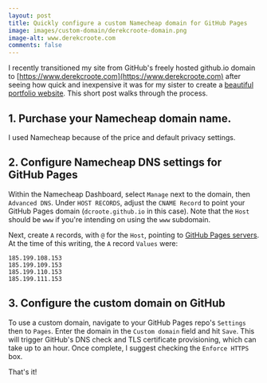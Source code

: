 ```yaml
---
layout: post
title: Quickly configure a custom Namecheap domain for GitHub Pages
image: images/custom-domain/derekcroote-domain.png
image-alt: www.derekcroote.com
comments: false
---
```


I recently transitioned my site from GitHub's freely hosted github.io domain to [https://www.derekcroote.com](https://www.derekcroote.com) after seeing how quick and inexpensive it was for my sister to create a <a href="https://www.denisecroote.com" target="_blank">beautiful portfolio website</a>.
This short post walks through the process.

## 1. Purchase your Namecheap domain name.

I used Namecheap because of the price and default privacy settings.

## 2. Configure Namecheap DNS settings for GitHub Pages

Within the Namecheap Dashboard, select `Manage` next to the domain, then `Advanced DNS`.
Under `HOST RECORDS`, adjust the `CNAME Record` to point your GitHub Pages domain (`dcroote.github.io` in this case).
Note that the `Host` should be `www` if you're intending on using the `www` subdomain.

Next, create `A` records, with `@` for the `Host`, pointing to [GitHub Pages servers](https://docs.github.com/en/pages/configuring-a-custom-domain-for-your-github-pages-site/managing-a-custom-domain-for-your-github-pages-site#configuring-an-apex-domain). At the time of this writing, the `A` record `Values` were:

<pre><code class="language-bash">185.199.108.153
185.199.109.153
185.199.110.153
185.199.111.153
</code></pre>

## 3. Configure the custom domain on GitHub

To use a custom domain, navigate to your GitHub Pages repo's `Settings` then to `Pages`. Enter the domain in the `Custom domain` field and hit `Save`. This will trigger GitHub's DNS check and TLS certificate provisioning, which can take up to an hour. Once complete, I suggest checking the `Enforce HTTPS` box.

That's it!
